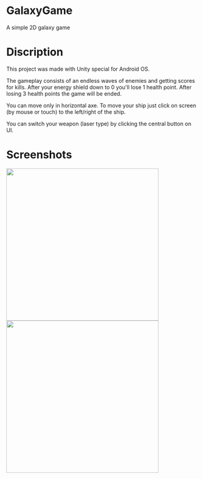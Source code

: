 # GalaxyGame
A simple 2D galaxy game
# Discription
This project was made with Unity special for Android OS. 

The gameplay consists of an endless waves of enemies and getting scores for kills. After your energy shield down to 0 you'll lose 1 health point. After losing 3 health points the game will be ended. 

You can move only in horizontal axe. To move your ship just click on screen (by mouse or touch) to the left/right of the ship. 

You can switch your weapon (laser type) by clicking the central button on UI.
# Screenshots
<Image src="images/screen_1.jpg" width="400">
<Image src="images/screen_2.jpg" width="400">
